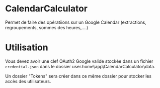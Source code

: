 # CalendarCalculator
Permet de faire des opératiions sur un Google Calendar (extractions, regroupements, sommes des heures,....)

# Utilisation
Vous devez avoir une clef OAuth2 Google valide stockée dans un fichier ``credential.json`` dans le dossier user.home\app\CalendarCalculator\data.

Un dossier "Tokens" sera créer dans ce même dossier pour stocker les accès des utilisateurs.

